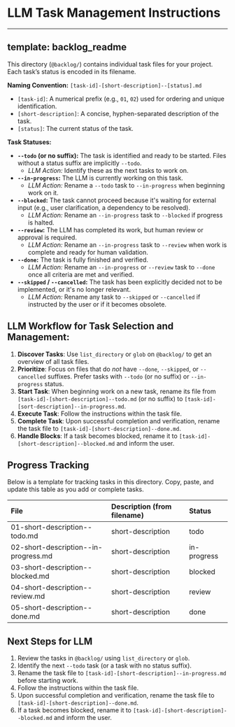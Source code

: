# LLM Task Management Instructions

---

## template: backlog_readme

This directory (`@backlog/`) contains individual task files for your project. Each task’s status is encoded in its filename.

**Naming Convention:**
`[task-id]-[short-description]--[status].md`

- `[task-id]`: A numerical prefix (e.g., `01`, `02`) used for ordering and unique identification.
- `[short-description]`: A concise, hyphen-separated description of the task.
- `[status]`: The current status of the task.

**Task Statuses:**

- **`--todo` (or no suffix):** The task is identified and ready to be started. Files without a status suffix are implicitly `--todo`.
  - _LLM Action:_ Identify these as the next tasks to work on.
- **`--in-progress`:** The LLM is currently working on this task.
  - _LLM Action:_ Rename a `--todo` task to `--in-progress` when beginning work on it.
- **`--blocked`:** The task cannot proceed because it's waiting for external input (e.g., user clarification, a dependency to be resolved).
  - _LLM Action:_ Rename an `--in-progress` task to `--blocked` if progress is halted.
- **`--review`:** The LLM has completed its work, but human review or approval is required.
  - _LLM Action:_ Rename an `--in-progress` task to `--review` when work is complete and ready for human validation.
- **`--done`:** The task is fully finished and verified.
  - _LLM Action:_ Rename an `--in-progress` or `--review` task to `--done` once all criteria are met and verified.
- **`--skipped` / `--cancelled`:** The task has been explicitly decided not to be implemented, or it's no longer relevant.
  - _LLM Action:_ Rename any task to `--skipped` or `--cancelled` if instructed by the user or if it becomes obsolete.

## LLM Workflow for Task Selection and Management:

1. **Discover Tasks**: Use `list_directory` or `glob` on `@backlog/` to get an overview of all task files.
2. **Prioritize**: Focus on files that do _not_ have `--done`, `--skipped`, or `--cancelled` suffixes. Prefer tasks with `--todo` (or no suffix) or `--in-progress` status.
3. **Start Task**: When beginning work on a new task, rename its file from `[task-id]-[short-description]--todo.md` (or no suffix) to `[task-id]-[sort-description]--in-progress.md`.
4. **Execute Task**: Follow the instructions within the task file.
5. **Complete Task**: Upon successful completion and verification, rename the task file to `[task-id]-[short-description]--done.md`.
6. **Handle Blocks**: If a task becomes blocked, rename it to `[task-id]-[short-description]--blocked.md` and inform the user.

## Progress Tracking

Below is a template for tracking tasks in this directory. Copy, paste, and update this table as you add or complete tasks.

| File                                 | Description (from filename) | Status      |
| :----------------------------------- | :-------------------------- | :---------- |
| 01-short-description--todo.md        | short-description           | todo        |
| 02-short-description--in-progress.md | short-description           | in-progress |
| 03-short-description--blocked.md     | short-description           | blocked     |
| 04-short-description--review.md      | short-description           | review      |
| 05-short-description--done.md        | short-description           | done        |

## Next Steps for LLM

1. Review the tasks in `@backlog/` using `list_directory` or `glob`.
2. Identify the next `--todo` task (or a task with no status suffix).
3. Rename the task file to `[task-id]-[short-description]--in-progress.md` before starting work.
4. Follow the instructions within the task file.
5. Upon successful completion and verification, rename the task file to `[task-id]-[short-description]--done.md`.
6. If a task becomes blocked, rename it to `[task-id]-[short-description]--blocked.md` and inform the user.
